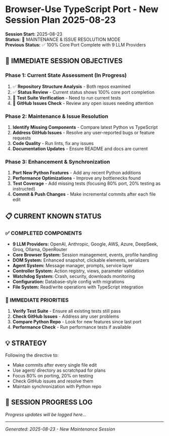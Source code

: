 # Browser-Use TypeScript Port - New Session Plan 2025-08-23

**Session Start:** 2025-08-23  
**Status:** 🔧 MAINTENANCE & ISSUE RESOLUTION MODE  
**Previous Status:** ✅ 100% Core Port Complete with 9 LLM Providers

## 🎯 IMMEDIATE SESSION OBJECTIVES

### Phase 1: Current State Assessment (In Progress)
1. ✅ **Repository Structure Analysis** - Both repos examined
2. ✅ **Status Review** - Current status shows 100% core port completion
3. 🔄 **Test Suite Verification** - Need to run current tests
4. 🔄 **GitHub Issues Check** - Review any open issues needing attention

### Phase 2: Maintenance & Issue Resolution 
1. **Identify Missing Components** - Compare latest Python vs TypeScript
2. **Address GitHub Issues** - Resolve any user-reported bugs or feature requests
3. **Code Quality** - Run lints, fix any issues
4. **Documentation Updates** - Ensure README and docs are current

### Phase 3: Enhancement & Synchronization
1. **Port New Python Features** - Add any recent Python additions
2. **Performance Optimizations** - Improve any bottlenecks found
3. **Test Coverage** - Add missing tests (focusing 80% port, 20% testing as instructed)
4. **Commit & Push Changes** - Make incremental commits after each file edit

## 📋 CURRENT KNOWN STATUS

### ✅ COMPLETED COMPONENTS
- **9 LLM Providers:** OpenAI, Anthropic, Google, AWS, Azure, DeepSeek, Groq, Ollama, OpenRouter
- **Core Browser System:** Session management, events, profile handling
- **DOM System:** Enhanced snapshot, clickable elements, serializers  
- **Agent System:** Message manager, prompts, service layer
- **Controller System:** Action registry, views, parameter validation
- **Watchdog System:** Crash, security, downloads monitoring
- **Configuration:** Database-style config with migrations
- **File System:** Read/write operations with TypeScript integration

### 🔄 IMMEDIATE PRIORITIES
1. **Verify Test Suite** - Ensure all existing tests still pass
2. **Check GitHub Issues** - Address any user problems  
3. **Compare Python Repo** - Look for new features since last port
4. **Performance Check** - Run performance tests if available

## 💡 STRATEGY

Following the directive to:
- Make commits after every single file edit
- Use agent/ directory as scratchpad for plans
- Focus 80% on porting, 20% on testing
- Check GitHub issues and resolve them
- Maintain synchronization with Python repo

## 📝 SESSION PROGRESS LOG

*Progress updates will be logged here...*

---

*Generated: 2025-08-23 - New Maintenance Session*